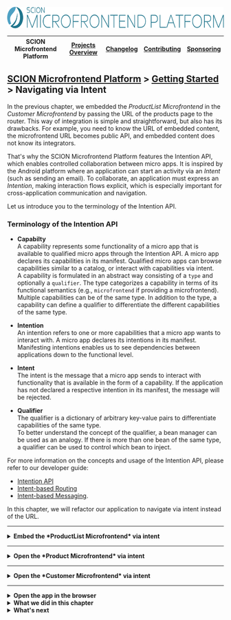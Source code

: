 <a href="/README.md"><img src="/resources/branding/scion-microfrontend-platform-banner.svg" height="50" alt="SCION Microfrontend Platform"></a>

| SCION Microfrontend Platform | [Projects Overview][menu-projects-overview] | [Changelog][menu-changelog] | [Contributing][menu-contributing] | [Sponsoring][menu-sponsoring] |  
| --- | --- | --- | --- | --- |

## [SCION Microfrontend Platform][menu-home] > [Getting Started][menu-getting-started] > Navigating via Intent

In the previous chapter, we embedded the *ProductList Microfrontend* in the *Customer Microfrontend* by passing the URL of the products page to the router. This way of integration is simple and straightforward, but also has its drawbacks. For example, you need to know the URL of embedded content, the microfrontend URL becomes public API, and embedded content does not know its integrators.

That's why the SCION Microfrontend Platform features the Intention API, which enables controlled collaboration between micro apps. It is inspired by the Android platform where an application can start an activity via an *Intent* (such as sending an email). To collaborate, an application must express an *Intention*, making interaction flows explicit, which is especially important for cross-application communication and navigation.

Let us introduce you to the terminology of the Intention API.

### Terminology of the Intention API
- **Capabilty** \
  A capability represents some functionality of a micro app that is available to qualified micro apps through the Intention API. A micro app declares its capabilities in its manifest. Qualified micro apps can browse capabilities similar to a catalog, or interact with capabilities via intent. \
  A capability is formulated in an abstract way consisting of a `type` and optionally a `qualifier`. The type categorizes a capability in terms of its functional semantics (e.g., `microfrontend` if providing a microfrontend). Multiple capabilities can be of the same type. In addition to the type, a capability can define a qualifier to differentiate the different capabilities of the same type.

- **Intention** \
  An intention refers to one or more capabilities that a micro app wants to interact with. A micro app declares its intentions in its manifest. Manifesting intentions enables us to see dependencies between applications down to the functional level.

- **Intent** \
  The intent is the message that a micro app sends to interact with functionality that is available in the form of a capability. If the application has not declared a respective intention in its manifest, the message will be rejected.

- **Qualifier** \
  The qualifier is a dictionary of arbitrary key-value pairs to differentiate capabilities of the same type. \
  To better understand the concept of the qualifier, a bean manager can be used as an analogy. If there is more than one bean of the same type, a qualifier can be used to control which bean to inject.


For more information on the concepts and usage of the Intention API, please refer to our developer guide:
- [Intention API][link-getting-started:developer-guide:intention-api]
- [Intent-based Routing][link-getting-started:developer-guide:intent-based-routing]
- [Intent-based Messaging][link-getting-started:developer-guide:intent-based-messaging].

In this chapter, we will refactor our application to navigate via intent instead of the URL.

***

<details>
  <summary><strong>Embed the *ProductList Microfrontend* via intent</strong></summary>

In this section, we will migrate the embedding of the *ProductList Microfrontend* in the *Customer Microfrontend* from url-based to intent-based navigation.

<details>
  <summary><strong>Provide the *ProductList Microfrontend* as microfrontend capability</strong></summary>

In order to navigate via intent, we need to provide the *ProductList Microfrontend* as `microfrontend` capability.

1. Open the manifest `products-app/src/manifest.json` of the *Products App*.
2. Register the *ProductList Microfrontend* as `microfrontend` capability, as follows:
   ```txt
          {
            "name": "Products App",
      [+]   "capabilities": [
      [+]     {
      [+]       "type": "microfrontend",
      [+]       "qualifier": {
      [+]         "entity": "products"
      [+]       },
      [+]       "params": [
      [+]         {
      [+]           "name": "ids",
      [+]           "required": false
      [+]         }
      [+]       ],
      [+]       "private": false,
      [+]       "properties": {
      [+]         "path": "/product-list/product-list.html#?ids=:ids"
      [+]       }
      [+]     }
      [+]   ]
          }
   ```
   - `type`: \
     Categorizes the capability as a microfrontend. 
   - `qualifier`: \
     Qualifies the microfrontend capability, allows navigating to this microfrontend using the qualifier `{entity: 'products'}`. 
   - `params`: \
     Declares optional and required parameter(s) of this capability. Required parameters must be passed when navigating to this microfrontend. Parameters can be referenced in the path in the form of named parameters using the colon syntax (`:`). 
     <br>
     By passing this parameter the navigator can control which products to display.
   - `private`: \
     If set to `false`, makes this a public microfrontend, allowing other micro apps to navigate to this microfrontend. By default, capabilities have *application-private* scope.
   - `properties`: \
     Section to associate metadata with a capability.
   - `path`: \
     Metadata specific to the `microfrontend` capability to specify the path to the microfrontend.
     <br>
     The path is relative to the application’s base URL. In the path, you can reference qualifier and parameter values in the form of named parameters. Named parameters begin with a colon (`:`) followed by the parameter or qualifier name, and are allowed in path segments, query parameters, matrix parameters and the fragment part. The router will substitute named parameters in the URL accordingly.
</details>

<details>
  <summary><strong>Declare microfrontend intention in the *Customers App*</strong></summary>

In order to navigate to another application's microfrontend, the navigating app must manifest an intention. If not declaring the intention, the navigation will be rejected.

1. Open the manifest `customers-app/src/manifest.json` of the *Customers App*.
2. Declare the `microfrontend` intention as follows:
   ```txt
          {
            "name": "Customers App",
      [+]   "intentions": [
      [+]     {
      [+]       "type": "microfrontend",
      [+]       "qualifier": {
      [+]         "entity": "products"
      [+]       }
      [+]     }
      [+]   ]
          }
   ```
   The intention qualifier allows using wildcards (such as `*` or `?`) to match multiple capabilities simultaneously.
</details>

<details>
  <summary><strong>Navigate via intent instead of the URL</strong></summary>

In the *Customer Microfrontend*, we can now embed the *ProductList Microfrontend* without having to know its URL, as follows:

1. Open the file `customers-app/src/customer/customer.ts`
2. Replace the url-based navigation with intent-based navigation, as follows:

   **Before:**
   ```ts
   // Display the products purchased by the customer
   Beans.get(OutletRouter).navigate('http://localhost:4201/product-list/product-list.html#?ids=:ids', {
     params: {ids: customer.productIds},
     outlet: 'customer-products',
   });   
   ```

   **After:**
   ```ts
   // Display the products purchased by the customer
   Beans.get(OutletRouter).navigate({entity: 'products'}, {
     params: new Map().set('ids', customer.productIds),
     outlet: 'customer-products',
   });
   ```
  
  Instead of the URL, pass the router the qualifier of the *ProductList Microfrontend* and the parameters declared by the capability via options object. If the `microfrontend` capability declares required parameters and we do not pass them, navigation is rejected.

</details>

</details>

***

<details>
  <summary><strong>Open the *Product Microfrontend* via intent</strong></summary>

In this section, we will migrate the navigation to the *Product Microfrontend* from url-based to intent-based navigation.

<details>
  <summary><strong>Provide the *Product Microfrontend* as microfrontend capability</strong></summary>

In order to navigate via intent, we need to provide the *Product Microfrontend* as `microfrontend` capability.

1. Open the manifest `products-app/src/manifest.json` of the *Products App*.
2. Register the *Product Microfrontend* as `microfrontend` capability, as follows:
   ```txt
          {
            "name": "Products App",
            "capabilities": [
              {
                "type": "microfrontend",
                "qualifier": {
                  "entity": "products"
                },
                "params": [
                  {
                    "name": "ids",
                    "required": false
                  }
                ],
                "private": false,
                "properties": {
                  "path": "/product-list/product-list.html#?ids=:ids"
                }
              },
      [+]     {
      [+]       "type": "microfrontend",
      [+]       "qualifier": {
      [+]         "entity": "product"
      [+]       },
      [+]       "params": [
      [+]         {
      [+]           "name": "id",
      [+]           "required": true
      [+]         }
      [+]       ],
      [+]       "private": true,
      [+]       "properties": {
      [+]         "path": "/product/product.html#?id=:id",
      [+]         "outlet": "aside"
      [+]       }
      [+]     }
            ]
          }
   ```
   Explanation:
   - `params`: \
     This microfrontend requires the navigator to pass the ID of the product to be displayed. For that reason, we declare `id` as required parameter.
   - `private`: \
     We make this an application-private `microfrontend` capability that can only be navigated to from the *Products App*. By default, capabilities are private to the providing application.
   - `outlet`: \
     The `microfrontend` capability allow us to specify the preferred outlet into which to load the microfrontend. Note that this outlet preference is only a hint that will be ignored if the navigator specifies an outlet for navigation.
</details>

<details>
  <summary><strong>Navigate via intent instead of the URL</strong></summary>

In the *ProductList Microfrontend*, we can now navigate to the *Product Microfrontend* without having to know its URL, as follows:

1. Open the file `products-app/src/product-list/product-list.ts`
2. In the `render` method, Replace the url-based navigation with intent-based navigation, as follows:

   **Before:**
   ```ts
   productLink.addEventListener('click', () => {
     Beans.get(OutletRouter).navigate(`/product/product.html#?id=${product.id}`, {outlet: 'aside'});
   });
   ```

   **After:**
   ```ts
   productLink.addEventListener('click', () => {
     Beans.get(OutletRouter).navigate({entity: 'product'}, {params: new Map().set('id', product.id)});
   });
   ```

   Note that we do not specify the outlet because it is already specified as a preference in the microfrontend capability. We also do not need to declare an intention in our manifest, since we are opening a microfrontend provided by the navigating application. An application is implicitly qualified to interact with its own capabilities.  
   
</details>
</details>

***

<details>
  <summary><strong>Open the *Customer Microfrontend* via intent</strong></summary>

In this section, we will migrate the navigation to the *Customer Microfrontend* from url-based to intent-based navigation.

<details>
  <summary><strong>Provide the *Customer Microfrontend* as microfrontend capability</strong></summary>

In order to navigate via intent, we need to provide the *Customer Microfrontend* as `microfrontend` capability.

1. Open the manifest `customers-app/src/manifest.json` of the *Customers App*.
2. Register the *Customer Microfrontend* as `microfrontend` capability, as follows:
   ```txt
          {
            "name": "Customers App",
   [+]      "capabilities": [
   [+]        {
   [+]          "type": "microfrontend",
   [+]          "qualifier": {
   [+]            "entity": "customer"
   [+]          },
   [+]          "params": [
   [+]            {
   [+]              "name": "id",
   [+]              "required": true
   [+]            }
   [+]          ],
   [+]          "properties": {
   [+]            "path": "/customer/customer.html#?id=:id",
   [+]            "outlet": "aside"
   [+]          }
   [+]        }
   [+]      ],
            "intentions": [
              {
                "type": "microfrontend",
                "qualifier": {
                  "entity": "products"
                }
              }
            ]
          }
   ```
   Explanation:
  - `params`: \
    This microfrontend requires the navigator to pass the ID of the customer to be displayed. For that reason, we declare `id` as required parameter.
  - `private`: \
    We make this an application-private `microfrontend` capability that can only be navigated to from the *Customers App*. By default, capabilities are private to the providing application.
  - `outlet`: \
    The `microfrontend` capability allow us to specify the preferred outlet into which to load the microfrontend. Note that this outlet preference is only a hint that will be ignored if the navigator specifies an outlet for navigation.
</details>

<details>
  <summary><strong>Navigate via intent instead of the URL</strong></summary>

In the *CustomerList Microfrontend*, we can now navigate to the *Customer Microfrontend* without having to know its URL, as follows:

1. Open the file `customers-app/src/customer-list/customer-list.ts`
2. In the `render` method, Replace the url-based navigation with intent-based navigation, as follows:

   **Before:**
   ```ts
   customerLink.addEventListener('click', () => {
     Beans.get(OutletRouter).navigate(`/customer/customer.html#?id=${customer.id}`, {outlet: 'aside'});
   });
   ```

   **After:**
   ```ts
   customerLink.addEventListener('click', () => {
     Beans.get(OutletRouter).navigate({entity: 'customer'}, {params: new Map().set('id', customer.id)});
   });
   ```

   Note that we do not specify the outlet because it is already specified as a preference in the microfrontend capability. We also do not need to declare an intention in our manifest, since we are opening a microfrontend provided by the navigating application. An application is implicitly qualified to interact with its own capabilities.  
   
</details>

</details>

***

<details>
   <summary><strong>Open the app in the browser</strong></summary>

We did it! Run `npm run start` to serve the applications and see that the microfrontends are displayed as before the refactoring.

</details>

<details>
   <summary><strong>What we did in this chapter</strong></summary>

In this chapter, we learned about the Intention API to navigate without having to know the URL.

<details>
   <summary>The <code>products-app/src/manifest.json</code> looks as following:</summary>

```json
{
  "name": "Products App",
  "capabilities": [
    {
      "type": "microfrontend",
      "qualifier": {
        "entity": "products"
      },
      "params": [
        {
          "name": "ids",
          "required": false
        }
      ],
      "private": false,
      "properties": {
        "path": "/product-list/product-list.html#?ids=:ids"
      }
    },
    {
      "type": "microfrontend",
      "qualifier": {
        "entity": "product"
      },
      "params": [
        {
          "name": "id",
          "required": true
        }
      ],
      "properties": {
        "path": "/product/product.html#?id=:id",
        "outlet": "aside"
      }
    }
  ]
}
```
</details>

<details>
   <summary>The <code>products-app/src/product-list/product-list.ts</code> looks as following:</summary>

```ts
import {ProductService} from '../product.service';
import {QueryParams} from '../query-params';
import {MicrofrontendPlatformClient, OutletRouter} from '@scion/microfrontend-platform';
import {Beans} from '@scion/toolkit/bean-manager';

class ProductListController {

  public async init(): Promise<void> {
    await MicrofrontendPlatformClient.connect('products-app');
    QueryParams.observe$.subscribe(queryParams => {
      const productIds = queryParams.get('ids')?.split(',');
      this.render(productIds);
    });
  }

  public render(ids?: string[]): void {
    const productsSection = document.querySelector('section#products');
    productsSection.innerHTML = null;

    ProductService.INSTANCE.getProducts({ids}).forEach(product => {
      // Product Name
      const productLink = productsSection.appendChild(document.createElement('a'));
      productLink.innerText = product.name;
      productLink.addEventListener('click', () => {
        Beans.get(OutletRouter).navigate({entity: 'product'}, {params: new Map().set('id', product.id)});
      });

      // Product Price
      productsSection.appendChild(document.createTextNode(`$ ${product.price.toFixed(2)}`));
    });
  }
}

new ProductListController().init();
```
</details>

<details>
   <summary>The <code>customers-app/src/manifest.json</code> looks as following:</summary>

```json
{
  "name": "Customers App",
  "capabilities": [
    {
      "type": "microfrontend",
      "qualifier": {
        "entity": "customer"
      },
      "params": [
        {
          "name": "id",
          "required": true
        }
      ],
      "properties": {
        "path": "/customer/customer.html#?id=:id",
        "outlet": "aside"
      }
    }
  ],
  "intentions": [
    {
      "type": "microfrontend",
      "qualifier": {
        "entity": "products"
      }
    }
  ]
}
```
</details>

<details>
   <summary>The <code>customers-app/src/customer-list/customer-list.ts</code> looks as following:</summary>

```ts
import {CustomerService} from '../customer.service';
import {MicrofrontendPlatformClient, OutletRouter} from '@scion/microfrontend-platform';
import {Beans} from '@scion/toolkit/bean-manager';

class CustomerListController {

  public async init(): Promise<void> {
    await MicrofrontendPlatformClient.connect('customers-app');
    this.render();
  }

  public render(): void {
    const customersSection = document.querySelector('section#customers');

    CustomerService.INSTANCE.getCustomers().forEach(customer => {
      // Customer Link
      const customerLink = customersSection.appendChild(document.createElement('a'));
      customerLink.innerText = `${customer.firstname} ${customer.lastname}`;
      customerLink.addEventListener('click', () => {
        Beans.get(OutletRouter).navigate({entity: 'customer'}, {params: new Map().set('id', customer.id)});
      });

      // City
      customersSection.appendChild(document.createTextNode(customer.city));
    });
  }
}

new CustomerListController().init();

```
</details>

</details>

<details>
   <summary><strong>What's next</strong></summary>

   In the next chapter, we will integrate the SCION DevTools to inspect integrated micro apps, browse capabilities and analyze dependencies between micro apps. Click [here][link-getting-started:07:devtools] to continue. 
</details>

[menu-home]: /README.md
[menu-projects-overview]: /docs/site/projects-overview.md
[menu-changelog]: /docs/site/changelog/changelog.md
[menu-contributing]: /CONTRIBUTING.md
[menu-sponsoring]: /docs/site/sponsoring.md

[menu-getting-started]: /docs/site/getting-started/getting-started.md
[link-getting-started:01:host-app]: 01-getting-started-host-app.md
[link-getting-started:02:products-app]: 02-getting-started-products-app.md
[link-getting-started:03:customers-app]: 03-getting-started-customers-app.md
[link-getting-started:04:microfrontend-routing]: 04-getting-started-microfrontend-routing.md
[link-getting-started:05:embed-microfrontend]: 05-getting-started-embed-microfrontend.md
[link-getting-started:06:navigate-via-intent]: 06-getting-started-navigate-via-intent.md
[link-getting-started:07:devtools]: 07-getting-started-devtools.md
[link-getting-started:08:browse-capabilities]: 08-getting-started-browse-capabilities.md
[link-getting-started:09:summary]: 09-getting-started-summary.md

[link-getting-started:developer-guide:intention-api]: https://microfrontend-platform-developer-guide.scion.vercel.app/#chapter:intention-api
[link-getting-started:developer-guide:intent-based-routing]: https://microfrontend-platform-developer-guide.scion.vercel.app/#chapter:outlet-router:navigation-via-intent
[link-getting-started:developer-guide:intent-based-messaging]: https://microfrontend-platform-developer-guide.scion.vercel.app/#chapter:intent-based-messaging

